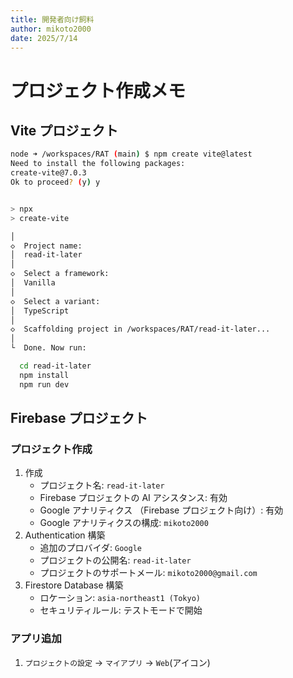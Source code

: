 ```yaml
---
title: 開発者向け飼料
author: mikoto2000
date: 2025/7/14
---
```




# プロジェクト作成メモ

## Vite プロジェクト

```sh
node ➜ /workspaces/RAT (main) $ npm create vite@latest
Need to install the following packages:
create-vite@7.0.3
Ok to proceed? (y) y


> npx
> create-vite

│
◇  Project name:
│  read-it-later
│
◇  Select a framework:
│  Vanilla
│
◇  Select a variant:
│  TypeScript
│
◇  Scaffolding project in /workspaces/RAT/read-it-later...
│
└  Done. Now run:

  cd read-it-later
  npm install
  npm run dev

```

## Firebase プロジェクト

### プロジェクト作成

1. 作成
    - プロジェクト名: `read-it-later`
    - Firebase プロジェクトの AI アシスタンス: 有効
    - Google アナリティクス （Firebase プロジェクト向け）: 有効
    - Google アナリティクスの構成: `mikoto2000`
2. Authentication 構築
    - 追加のプロバイダ: `Google`
    - プロジェクトの公開名: `read-it-later`
    - プロジェクトのサポートメール: `mikoto2000@gmail.com`
3. Firestore Database 構築
    - ロケーション: `asia-northeast1 (Tokyo)`
    - セキュリティルール: テストモードで開始

### アプリ追加

1. `プロジェクトの設定` -> `マイアプリ` -> `Web`(アイコン)

